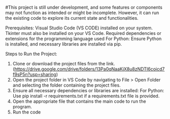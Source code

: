 #This project is still under development, and some features or components may not function as intended or might be incomplete. However, it can run the existing code to explore its current state and functionalities.

  Prerequisites:
  Visual Studio Code (VS CODE) installed on your system. 
  Tkinter must also be installed on your VS Code.
  Required dependencies or extensions for the programming language used
    For Python: Ensure Python is installed, and necessary libraries are installed via pip.
    
  Steps to Run the Project:
  1. Clone or download the project files from the link.
  (https://drive.google.com/drive/folders/13Pa0qNaaKjX8u8zNDTI6coicd7f9sP5n?usp=sharing)
  2. Open the project folder in VS Code by navigating to File > Open Folder and selecting the folder containing the project files.
  3. Ensure all necessary dependencies or libraries are installed:
      For Python: Use pip install -r requirements.txt if a requirements.txt file is provided.
  4. Open the appropriate file that contains the main code to run the program.
  5. Run the code


